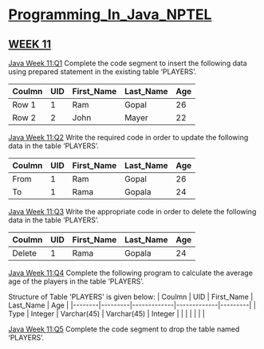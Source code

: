 # [Programming_In_Java_NPTEL](https://github.com/omunite215/NPTEL-Programming-in-Java-Ultimate-Guide)


## [WEEK 11](https://github.com/omunite215/NPTEL-Programming-in-Java-Ultimate-Guide/tree/main/WEEK-11)

  [Java Week 11:Q1](https://github.com/omunite215/NPTEL-Programming-in-Java-Ultimate-Guide/blob/WEEK-11/Week11Assignment1.java) Complete the code segment to insert the following data using prepared statement in the existing table ‘PLAYERS’.

| Coulmn | UID | First_Name | Last_Name | Age |
|--------|-----|------------|-----------|-----|
| Row 1  | 1   | Ram        | Gopal     | 26  |
| Row 2  | 2   | John       | Mayer     | 22  |

  [Java Week 11:Q2](https://github.com/omunite215/NPTEL-Programming-in-Java-Ultimate-Guide/blob/WEEK-11/Week11Assignment2.java) Write the required code in order to update the following data in the table ‘PLAYERS’.

| Coulmn | UID | First_Name | Last_Name | Age |
|--------|-----|------------|-----------|-----|
| From   | 1   | Ram        | Gopal     | 26  |
| To     | 1   | Rama       | Gopala    | 24  |

  [Java Week 11:Q3](https://github.com/omunite215/NPTEL-Programming-in-Java-Ultimate-Guide/blob/WEEK-11/Week11Assignment3.java) Write the appropriate code in order to delete the following data in the table ‘PLAYERS’.

| Coulmn | UID | First_Name | Last_Name | Age |
|--------|-----|------------|-----------|-----|
| Delete | 1   | Rama       | Gopala    | 24  |

  [Java Week 11:Q4](https://github.com/omunite215/NPTEL-Programming-in-Java-Ultimate-Guide/blob/WEEK-11/Week11Assignment4.java) Complete the following program to calculate the average age of the players in the table ‘PLAYERS’.

Structure of Table 'PLAYERS' is given below:
| Coulmn | UID     | First_Name  | Last_Name   | Age     |
|--------|---------|-------------|-------------|---------|
| Type   | Integer | Varchar(45) | Varchar(45) | Integer |
|        |         |             |             |         |


  [Java Week 11:Q5](https://github.com/omunite215/NPTEL-Programming-in-Java-Ultimate-Guide/blob/WEEK-11/Week11Assignment5.java) Complete the code segment to drop the table named ‘PLAYERS’.